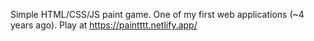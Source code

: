 Simple HTML/CSS/JS paint game. One of my first web applications (~4 years ago). Play at https://paintttt.netlify.app/
